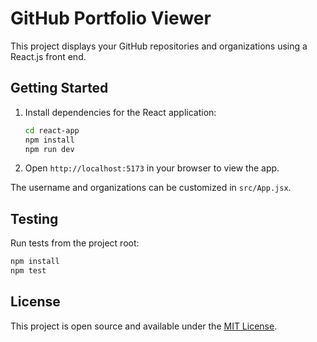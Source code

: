 # GitHub Portfolio Viewer

This project displays your GitHub repositories and organizations using a React.js front end.

## Getting Started

1. Install dependencies for the React application:
   ```bash
   cd react-app
   npm install
   npm run dev
   ```
2. Open `http://localhost:5173` in your browser to view the app.

The username and organizations can be customized in `src/App.jsx`.

## Testing

Run tests from the project root:

```bash
npm install
npm test
```

## License

This project is open source and available under the [MIT License](LICENSE).
